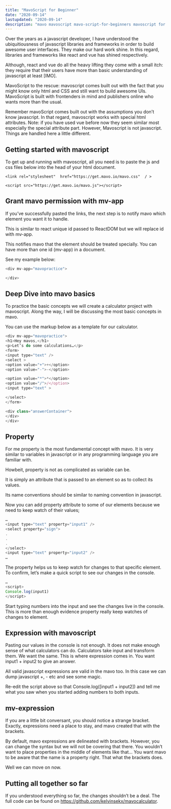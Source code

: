 ```yaml
---
title: "MavoScript for Beginner"
date: "2020-09-14"
lastupdated: "2020-09-14"
description: "mavo mavoscript mavo-script-for-beginners mavoscript for beginners mavo-calculator-projects introduction-to-mavoscript MavoScript for Beginners"
---
```



<div class="introduction">
Over the years as a javascript developer, I have understood the ubiquitiousness of javascript libraries and frameworks in order to build awesome user interfaces. They make our hard work shine. In this regard, libraries and frameworks like react and vue has shined respectively.


Although, react and vue do all the heavy lifting they come with a small itch: they require that their users have more than basic understanding of javascript at least [IMO].

MavoScript to the rescue: mavoscript comes built out with the fact that you might know only html and CSS and still want to build awesome UIs. MavoScript is built with frontenders in mind and publishers online who wants more than the usual.

Remember mavoScript comes built out with the assumptions you don’t know javascript. In that regard, mavoscript works with special html attributes. Note: if you have used vue before now they seem similar most especially the special attribute part. However, Mavoscript is not javascript. Things are handled here a little different.
</div>

## **Getting started with mavoscript**

To get up and running with mavoscript, all you need is to paste the js and css files below into the head of your html document.

 `<link rel="stylesheet"  href="https://get.mavo.io/mavo.css"  / >`

`<script src="https://get.mavo.io/mavo.js"></script>`

## **Grant mavo permission with mv-app**

If you’ve successfully pasted the links, the next step is to notify mavo which element you want it to handle. 

This is similar to react unique id passed to ReactDOM but we will replace id with mv-app. 

This notifies mavo that the element should be treated specially. You can have more than one id (mv-app) in a document. 

See my example below:

```javascript
<div mv-app="mavopractice">

</div>
```

## **Deep Dive into mavo basics**

To practice the basic concepts we will create a calculator project with mavoscript. Along the way, I will be discussing the most basic concepts in mavo.

You can use the markup below as a template for our calculator.

```javascript
<div mv-app="mavopractice">
<h1>Hey mavos,</h1>
<p>Let’s do some calculations…</p>
<form>
<input type="text" />
<select >
<option value="+">+</option>
<option value="-">-</option>

<option value="*">*</option>
<option value="/">/</option>
<input type="text" >

</select>
</form>

<div class="answerContainer">
</div>
</div>
```

## **Property**

For me property is the most fundamental concept with mavo. It is very similar to variables in javascript or in any programming language you are familiar with. 

Howbeit, property is not as complicated as variable can be.

It is simply an attribute that is passed to an element so as to collect its values.

Its name conventions should be similar to naming convention in javascript.

Now you can add property attribute to some of our elements because we need to keep watch of their values;

```javascript
…
<input type="text" property="input1" />
<select property="sign">
.
.
.
</select>
<input type="text" property="input2" />
…
```

The property helps us to keep watch for changes to that specific element. To confirm, let’s make a quick script to see our changes in the console.

```javascript
…
<script>
Console.log(input1)
</script>
```

Start typing numbers into the input and see the changes live in the console. This is more than enough evidence property really keep watches of changes to element.

## **Expression with mavoscript**

Pasting our values in the console is not enough. It does not make enough sense of what calculators can do. Calculators take input and transform them. We want the same.  This is where expression comes in. You want input1 + input2 to give an answer.

All valid javascript expressions are valid in the mavo too. In this case we can dump javascript +, - etc and see some magic.

Re-edit the script above so that Console.log([input1 + input2]) and tell me what you saw when you started adding numbers to both inputs.

## **mv-expression**

If you are a little bit conversant, you should notice a strange bracket. Exactly, expressions need a place to stay, and mavo created that with the brackets. 

By default, mavo expressions are delineated with brackets. However, you can change the syntax but we will not be covering that there. You wouldn’t want to place properties in the middle of elements like that… You want mavo to be aware that the name is a property right. That what the brackets does.

Well we can move on now.

## **Putting all together so far**

If you understood everything so far, the changes shouldn’t be a deal. The full code can be found on https://github.com/kelvinsekx/mavocalculator.


